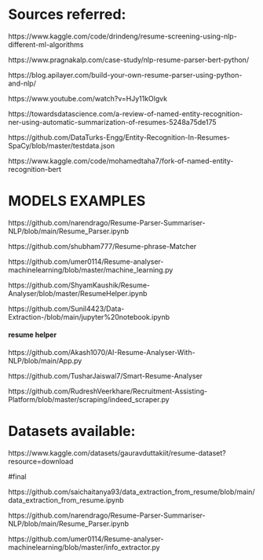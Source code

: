# Sources referred:
<p>https://www.kaggle.com/code/drindeng/resume-screening-using-nlp-different-ml-algorithms</p>

<p>https://www.pragnakalp.com/case-study/nlp-resume-parser-bert-python/</p>

<P>https://blog.apilayer.com/build-your-own-resume-parser-using-python-and-nlp/</p>

<p>https://www.youtube.com/watch?v=HJy11kOlgvk</p>

<P>https://towardsdatascience.com/a-review-of-named-entity-recognition-ner-using-automatic-summarization-of-resumes-5248a75de175</p>

<p>https://github.com/DataTurks-Engg/Entity-Recognition-In-Resumes-SpaCy/blob/master/testdata.json</P>

<p>https://www.kaggle.com/code/mohamedtaha7/fork-of-named-entity-recognition-bert</p>


# MODELS EXAMPLES

<p> https://github.com/narendrago/Resume-Parser-Summariser-NLP/blob/main/Resume_Parser.ipynb</p>
<p> https://github.com/shubham777/Resume-phrase-Matcher </p>
<p> https://github.com/umer0114/Resume-analyser-machinelearning/blob/master/machine_learning.py </p>
<p> https://github.com/ShyamKaushik/Resume-Analyser/blob/master/ResumeHelper.ipynb </p>
<p> https://github.com/Sunil4423/Data-Extraction-/blob/main/jupyter%20notebook.ipynb </p>

#### resume helper
<p> https://github.com/Akash1070/AI-Resume-Analyser-With-NLP/blob/main/App.py </p>
<p> https://github.com/TusharJaiswal7/Smart-Resume-Analyser </p>
<p> https://github.com/RudreshVeerkhare/Recruitment-Assisting-Platform/blob/master/scraping/indeed_scraper.py</p>


# Datasets available:

<p>https://www.kaggle.com/datasets/gauravduttakiit/resume-dataset?resource=download</p>



#final
<p>https://github.com/saichaitanya93/data_extraction_from_resume/blob/main/data_extraction_from_resume.ipynb</p>
<p> https://github.com/narendrago/Resume-Parser-Summariser-NLP/blob/main/Resume_Parser.ipynb </p>

<p> https://github.com/umer0114/Resume-analyser-machinelearning/blob/master/info_extractor.py</p>



